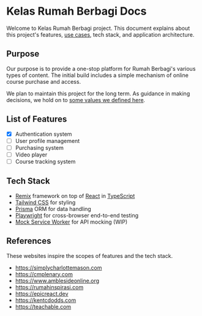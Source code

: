 # Kelas Rumah Berbagi Docs

Welcome to Kelas Rumah Berbagi project. This document explains about this
project's features, [use cases](use-cases.md), tech stack, and application
architecture.

## Purpose

Our purpose is to provide a one-stop platform for Rumah Berbagi's various types
of content. The initial build includes a simple mechanism of online course
purchase and access.

We plan to maintain this project for the long term. As guidance in making
decisions, we hold on to [some values we defined here](values.md).

## List of Features

- [x] Authentication system
- [ ] User profile management
- [ ] Purchasing system
- [ ] Video player
- [ ] Course tracking system

## Tech Stack

- [Remix](https://remix.run) framework on top of [React](https://reactjs.org) in
  [TypeScript](https://playwright.dev)
- [Tailwind CSS](https://tailwindcss.com) for styling
- [Prisma](https://www.prisma.io) ORM for data handling
- [Playwright](https://playwright.dev) for cross-browser end-to-end testing
- [Mock Service Worker](https://mswjs.io) for API mocking (WIP)

## References

These websites inspire the scopes of features and the tech stack.

- <https://simplycharlottemason.com>
- <https://cmplenary.com>
- <https://www.amblesideonline.org>
- <https://rumahinspirasi.com>
- <https://epicreact.dev>
- <https://kentcdodds.com>
- <https://teachable.com>
